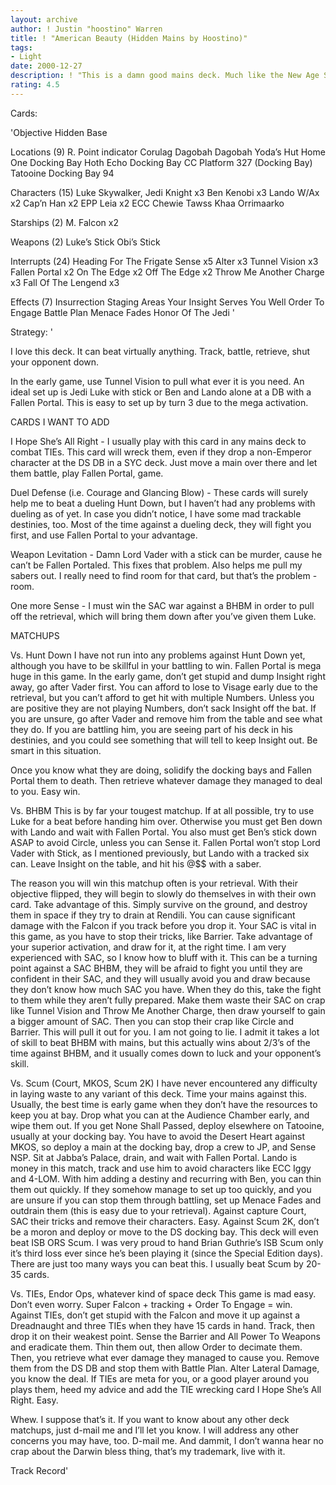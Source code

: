 ```yaml
---
layout: archive
author: ! Justin "hoostino" Warren
title: ! "American Beauty (Hidden Mains by Hoostino)"
tags:
- Light
date: 2000-12-27
description: ! "This is a damn good mains deck. Much like the New Age Soul Reaver deck I posted, but no Revos this time."
rating: 4.5
---
```

Cards: 

'Objective
Hidden Base

Locations (9)
R. Point
indicator
Corulag
Dagobah
Dagobah Yoda’s Hut
Home One Docking Bay
Hoth Echo Docking Bay
CC Platform 327 (Docking Bay)
Tatooine Docking Bay 94

Characters (15)
Luke Skywalker, Jedi Knight x3
Ben Kenobi x3
Lando W/Ax x2
Cap’n Han x2
EPP Leia x2
ECC Chewie
Tawss Khaa
Orrimaarko

Starships (2)
M. Falcon x2

Weapons (2)
Luke’s Stick
Obi’s Stick

Interrupts (24)
Heading For The Frigate
Sense x5
Alter x3
Tunnel Vision x3
Fallen Portal x2
On The Edge x2
Off The Edge x2
Throw Me Another Charge x3
Fall Of The Lengend x3

Effects (7)
Insurrection
Staging Areas
Your Insight Serves You Well
Order To Engage
Battle Plan
Menace Fades
Honor Of The Jedi
'

Strategy: '

 
I love this deck. It can beat virtually anything. Track, battle, retrieve, shut your opponent down.

In the early game, use Tunnel Vision to pull what ever it is you need. An ideal set up is Jedi Luke with stick or Ben and Lando alone at a DB with a Fallen Portal. This is easy to set up by turn 3 due to the mega activation.


CARDS I WANT TO ADD 

I Hope She’s All Right - I usually play with this card in any mains deck to combat TIEs. This card will wreck them, even if they drop a non-Emperor character at the DS DB in a SYC deck. Just move a main over there and let them battle, play Fallen Portal, game.


Duel Defense (i.e. Courage and Glancing Blow) - These cards will surely help me to beat a dueling Hunt Down, but I haven’t had any problems with dueling as of yet. In case you didn’t notice, I have some mad trackable destinies, too. Most of the time against a dueling deck, they will fight you first, and use Fallen Portal to your advantage.


Weapon Levitation - Damn Lord Vader with a stick can be murder, cause he can’t be Fallen Portaled. This fixes that problem. Also helps me pull my sabers out. I really need to find room for that card, but that’s the problem - room.


One more Sense - I must win the SAC war against a BHBM in order to pull off the retrieval, which will bring them down after you’ve given them Luke.



MATCHUPS 

Vs. Hunt Down 
I have not run into any problems against Hunt Down yet, although you have to be skillful in your battling to win. Fallen Portal is mega huge in this game. In the early game, don’t get stupid and dump Insight right away, go after Vader first. You can afford to lose to Visage early due to the retrieval, but you can’t afford to get hit with multiple Numbers. Unless you are positive they are not playing Numbers, don’t sack Insight off the bat. If you are unsure, go after Vader and remove him from the table and see what they do. If you are battling him, you are seeing part of his deck in his destinies, and you could see something that will tell to keep Insight out. Be smart in this situation.

Once you know what they are doing, solidify the docking bays and Fallen Portal them to death. Then retrieve whatever damage they managed to deal to you. Easy win.


Vs. BHBM 
This is by far your tougest matchup. If at all possible, try to use Luke for a beat before handing him over. Otherwise you must get Ben down with Lando and wait with Fallen Portal. You also must get Ben’s stick down ASAP to avoid Circle, unless you can Sense it. Fallen Portal won’t stop Lord Vader with Stick, as I mentioned previously, but Lando with a tracked six can. Leave Insight on the table, and hit his @$$ with a saber.

The reason you will win this matchup often is your retrieval. With their objective flipped, they will begin to slowly do themselves in with their own card. Take advantage of this. Simply survive on the ground, and destroy them in space if they try to drain at Rendili. You can cause significant damage with the Falcon if you track before you drop it. Your SAC is vital in this game, as you have to stop their tricks, like Barrier. Take advantage of your superior activation, and draw for it, at the right time. I am very experienced with SAC, so I know how to bluff with it. This can be a turning point against a SAC BHBM, they will be afraid to fight you until they are confident in their SAC, and they will usually avoid you and draw because they don’t know how much SAC you have. When they do this, take the fight to them while they aren’t fully prepared. Make them waste their SAC on crap like Tunnel Vision and Throw Me Another Charge, then draw yourself to gain a bigger amount of SAC. Then you can stop their crap like Circle and Barrier. This will pull it out for you. I am not going to lie. I admit it takes a lot of skill to beat BHBM with mains, but this actually wins about 2/3’s of the time against BHBM, and it usually comes down to luck and your opponent’s skill.


Vs. Scum (Court, MKOS, Scum 2K) 
I have never encountered any difficulty in laying waste to any variant of this deck. Time your mains against this. Usually, the best time is early game when they don’t have the resources to keep you at bay. Drop what you can at the Audience Chamber early, and wipe them out. If you get None Shall Passed, deploy elsewhere on Tatooine, usually at your docking bay. You have to avoid the Desert Heart against MKOS, so deploy a main at the docking bay, drop a crew to JP, and Sense NSP. Sit at Jabba’s Palace, drain, and wait with Fallen Portal. Lando is money in this match, track and use him to avoid characters like ECC Iggy and 4-LOM. With him adding a destiny and recurring with Ben, you can thin them out quickly. If they somehow manage to set up too quickly, and you are unsure if you can stop them through battling, set up Menace Fades and outdrain them (this is easy due to your retrieval). Against capture Court, SAC their tricks and remove their characters. Easy. Against Scum 2K, don’t be a moron and deploy or move to the DS docking bay. This deck will even beat ISB ORS Scum. I was very proud to hand Brian Guthrie’s ISB Scum only it’s third loss ever since he’s been playing it (since the Special Edition days). There are just too many ways you can beat this. I usually beat Scum by 20-35 cards.


Vs. TIEs, Endor Ops, whatever kind of space deck 
This game is mad easy. Don’t even worry. Super Falcon + tracking + Order To Engage = win. Against TIEs, don’t get stupid with the Falcon and move it up against a Dreadnaught and three TIEs when they have 15 cards in hand. Track, then drop it on their weakest point. Sense the Barrier and All Power To Weapons and eradicate them. Thin them out, then allow Order to decimate them. Then, you retrieve what ever damage they managed to cause you. Remove them from the DS DB and stop them with Battle Plan. Alter Lateral Damage, you know the deal. If TIEs are meta for you, or a good player around you plays them, heed my advice and add the TIE wrecking card I Hope She’s All Right. Easy.


Whew. I suppose that’s it. If you want to know about any other deck matchups, just d-mail me and I’ll let you know. I will address any other concerns you may have, too. D-mail me. And dammit, I don’t wanna hear no crap about the Darwin bless thing, that’s my trademark, live with it.


Track Record'